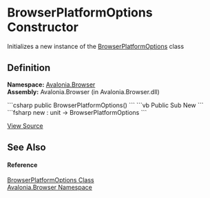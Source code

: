 # BrowserPlatformOptions Constructor


Initializes a new instance of the <a href="T_Avalonia_Browser_BrowserPlatformOptions">BrowserPlatformOptions</a> class



## Definition
**Namespace:** <a href="N_Avalonia_Browser">Avalonia.Browser</a>  
**Assembly:** Avalonia.Browser (in Avalonia.Browser.dll)

<Tabs groupId="api-code-preview">
<TabItem value="csharp" label="C#">
```csharp
public BrowserPlatformOptions()
```
</TabItem>
<TabItem value="vb" label="VB">
```vb
Public Sub New
```
</TabItem>
<TabItem value="fsharp" label="F#">
```fsharp
new : unit -> BrowserPlatformOptions
```
</TabItem>
</Tabs>



<a href="https://github.com/AvaloniaUI/Avalonia/tree/master/src/Browser/Avalonia.Browser/BrowserAppBuilder.cs#L26" title="View the source code">View Source</a>



## See Also


#### Reference
<a href="T_Avalonia_Browser_BrowserPlatformOptions">BrowserPlatformOptions Class</a>  
<a href="N_Avalonia_Browser">Avalonia.Browser Namespace</a>  

